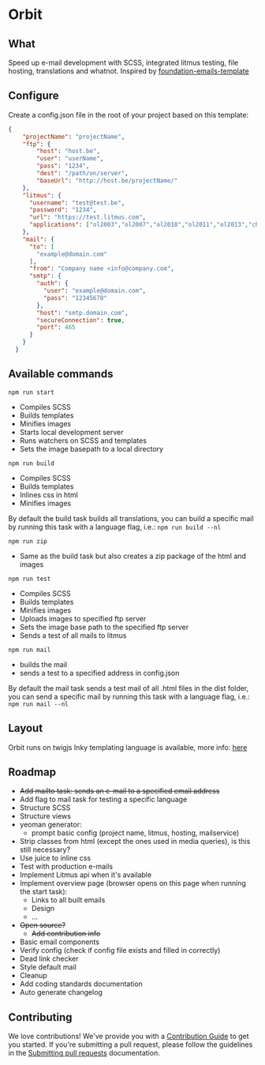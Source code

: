 # Orbit
## What
Speed up e-mail development with SCSS, integrated litmus testing, file hosting, translations and whatnot. Inspired by [foundation-emails-template](https://github.com/zurb/foundation-emails-template)
## Configure
Create a config.json file in the root of your project based on this template:
```json
{
    "projectName": "projectName",
    "ftp": {
        "host": "host.be",
        "user": "userName",
        "pass": "1234",
        "dest": "/path/on/server",
        "baseUrl": "http://host.be/projectName/"
    },
    "litmus": {
      "username": "test@test.be",
      "password": "1234",
      "url": "https://test.litmus.com",
      "applications": ["ol2003","ol2007","ol2010","ol2011","ol2013","chromegmailnew","chromeyahoo","appmail9","iphone5s","ipad","android4","androidgmailapp"]
    },
    "mail": {
      "to": [
        "example@domain.com"
      ],
      "from": "Company name <info@company.com",
      "smtp": {
        "auth": {
          "user": "example@domain.com",
          "pass": "12345678"
        },
        "host": "smtp.domain.com",
        "secureConnection": true,
        "port": 465
      }
    }
  }
```
## Available commands
```npm run start```
- Compiles SCSS
- Builds templates
- Minifies images
- Starts local development server
- Runs watchers on SCSS and templates
- Sets the image basepath to a local directory

```npm run build```
- Compiles SCSS
- Builds templates
- Inlines css in html
- Minifies images

By default the build task builds all translations, you can build a specific mail by running this task with a language flag, i.e.: ```npm run build --nl```

```npm run zip```
- Same as the build task but also creates a zip package of the html and images

```npm run test```
- Compiles SCSS
- Builds templates
- Minifies images
- Uploads images to specified ftp server
- Sets the image base path to the specified ftp server
- Sends a test of all mails to litmus

```npm run mail```
- builds the mail
- sends a test to a specified address in config.json

By default the mail task sends a test mail of all .html files in the dist folder, you can send a specific mail by running this task with a language flag, i.e.: ```npm run mail --nl```

## Layout
Orbit runs on twigjs 
Inky templating language is available, more info: [here](https://foundation.zurb.com/emails/docs/inky.html)

## Roadmap
- ~~Add mailto task: sends an e-mail to a specified email address~~
- Add flag to mail task for testing a specific language
- Structure SCSS
- Structure views
- yeoman generator:
    - prompt basic config (project name, litmus, hosting, mailservice)
- Strip classes from html (except the ones used in media queries), is this still necessary?
- Use juice to inline css
- Test with production e-mails
- Implement Litmus api when it's available
- Implement overview page (browser opens on this page when running the start task):
    - Links to all built emails
    - Design
    - ...
- ~~Open source?~~
    - ~~Add contribution info~~
- Basic email components
- Verify config (check if config file exists and filled in correctly)
- Dead link checker 
- Style default mail
- Cleanup
- Add coding standards documentation
- Auto generate changelog

## Contributing
We love contributions! We've provide you with a [Contribution Guide](docs/contributing.md) to get you started.
If you're submitting a pull request, please follow the guidelines in the [Submitting pull requests](docs/pull-requests.md)
documentation.
